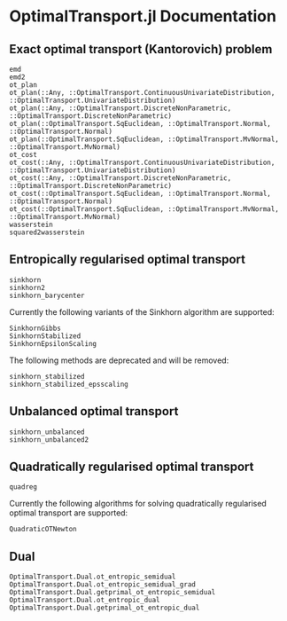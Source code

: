 # OptimalTransport.jl Documentation


## Exact optimal transport (Kantorovich) problem

```@docs
emd
emd2
ot_plan
ot_plan(::Any, ::OptimalTransport.ContinuousUnivariateDistribution, ::OptimalTransport.UnivariateDistribution)
ot_plan(::Any, ::OptimalTransport.DiscreteNonParametric, ::OptimalTransport.DiscreteNonParametric)
ot_plan(::OptimalTransport.SqEuclidean, ::OptimalTransport.Normal, ::OptimalTransport.Normal)
ot_plan(::OptimalTransport.SqEuclidean, ::OptimalTransport.MvNormal, ::OptimalTransport.MvNormal)
ot_cost
ot_cost(::Any, ::OptimalTransport.ContinuousUnivariateDistribution, ::OptimalTransport.UnivariateDistribution)
ot_cost(::Any, ::OptimalTransport.DiscreteNonParametric, ::OptimalTransport.DiscreteNonParametric)
ot_cost(::OptimalTransport.SqEuclidean, ::OptimalTransport.Normal, ::OptimalTransport.Normal)
ot_cost(::OptimalTransport.SqEuclidean, ::OptimalTransport.MvNormal, ::OptimalTransport.MvNormal)
wasserstein
squared2wasserstein
```

## Entropically regularised optimal transport

```@docs
sinkhorn
sinkhorn2
sinkhorn_barycenter
```

Currently the following variants of the Sinkhorn algorithm are supported:

```@docs
SinkhornGibbs
SinkhornStabilized
SinkhornEpsilonScaling
```

The following methods are deprecated and will be removed:

```@docs
sinkhorn_stabilized
sinkhorn_stabilized_epsscaling
```

## Unbalanced optimal transport

```@docs
sinkhorn_unbalanced
sinkhorn_unbalanced2
```

## Quadratically regularised optimal transport

```@docs
quadreg
```

Currently the following algorithms for solving quadratically regularised optimal transport are supported:
```@docs
QuadraticOTNewton
```

## Dual

```@docs
OptimalTransport.Dual.ot_entropic_semidual
OptimalTransport.Dual.ot_entropic_semidual_grad
OptimalTransport.Dual.getprimal_ot_entropic_semidual
OptimalTransport.Dual.ot_entropic_dual
OptimalTransport.Dual.getprimal_ot_entropic_dual
```
